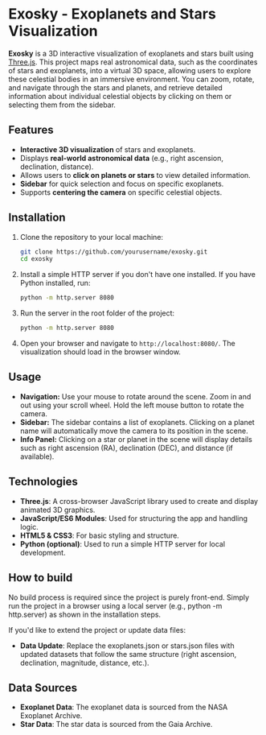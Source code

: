 # Exosky - Exoplanets and Stars Visualization

**Exosky** is a 3D interactive visualization of exoplanets and stars built using [Three.js](https://threejs.org/). This project maps real astronomical data, such as the coordinates of stars and exoplanets, into a virtual 3D space, allowing users to explore these celestial bodies in an immersive environment. You can zoom, rotate, and navigate through the stars and planets, and retrieve detailed information about individual celestial objects by clicking on them or selecting them from the sidebar.

## Features

- **Interactive 3D visualization** of stars and exoplanets.
- Displays **real-world astronomical data** (e.g., right ascension, declination, distance).
- Allows users to **click on planets or stars** to view detailed information.
- **Sidebar** for quick selection and focus on specific exoplanets.
- Supports **centering the camera** on specific celestial objects.

## Installation

1. Clone the repository to your local machine:

    ```bash
    git clone https://github.com/yourusername/exosky.git
    cd exosky
    ```

2. Install a simple HTTP server if you don't have one installed. If you have Python installed, run:

    ```bash
    python -m http.server 8080
    ```

3. Run the server in the root folder of the project:

    ```bash
    python -m http.server 8080
    ```

4. Open your browser and navigate to `http://localhost:8080/`. The visualization should load in the browser window.

## Usage

- **Navigation:** Use your mouse to rotate around the scene. Zoom in and out using your scroll wheel. Hold the left mouse button to rotate the camera.
- **Sidebar:** The sidebar contains a list of exoplanets. Clicking on a planet name will automatically move the camera to its position in the scene.
- **Info Panel:** Clicking on a star or planet in the scene will display details such as right ascension (RA), declination (DEC), and distance (if available).

## Technologies

- **Three.js**: A cross-browser JavaScript library used to create and display animated 3D graphics.
- **JavaScript/ES6 Modules**: Used for structuring the app and handling logic.
- **HTML5 & CSS3**: For basic styling and structure.
- **Python (optional)**: Used to run a simple HTTP server for local development.

## How to build

No build process is required since the project is purely front-end. Simply run the project in a browser using a local server (e.g., python -m http.server) as shown in the installation steps.

If you'd like to extend the project or update data files:

- **Data Update**: Replace the exoplanets.json or stars.json files with updated datasets that follow the same structure (right ascension, declination, magnitude, distance, etc.).

## Data Sources

- **Exoplanet Data**: The exoplanet data is sourced from the NASA Exoplanet Archive.
- **Star Data**: The star data is sourced from the Gaia Archive.
